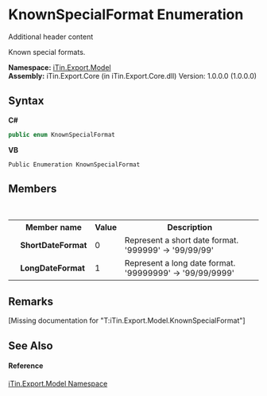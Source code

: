# KnownSpecialFormat Enumeration
Additional header content 

Known special formats.

**Namespace:**&nbsp;<a href="N_iTin_Export_Model">iTin.Export.Model</a><br />**Assembly:**&nbsp;iTin.Export.Core (in iTin.Export.Core.dll) Version: 1.0.0.0 (1.0.0.0)

## Syntax

**C#**<br />
``` C#
public enum KnownSpecialFormat
```

**VB**<br />
``` VB
Public Enumeration KnownSpecialFormat
```


## Members
&nbsp;<table><tr><th></th><th>Member name</th><th>Value</th><th>Description</th></tr><tr><td /><td target="F:iTin.Export.Model.KnownSpecialFormat.ShortDateFormat">**ShortDateFormat**</td><td>0</td><td>Represent a short date format. '999999' -> '99/99/99'</td></tr><tr><td /><td target="F:iTin.Export.Model.KnownSpecialFormat.LongDateFormat">**LongDateFormat**</td><td>1</td><td>Represent a long date format. '99999999' -> '99/99/9999'</td></tr></table>

## Remarks
\[Missing <remarks> documentation for "T:iTin.Export.Model.KnownSpecialFormat"\]

## See Also


#### Reference
<a href="N_iTin_Export_Model">iTin.Export.Model Namespace</a><br />
